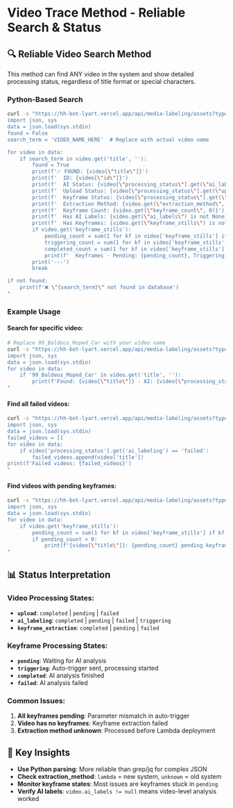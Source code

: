 # Video Trace Method - Reliable Search & Status

## 🔍 **Reliable Video Search Method**

This method can find ANY video in the system and show detailed processing status, regardless of title format or special characters.

### **Python-Based Search**

```bash
curl -s "https://hh-bot-lyart.vercel.app/api/media-labeling/assets?type=video" | python3 -c "
import json, sys
data = json.load(sys.stdin)
found = False
search_term = 'VIDEO_NAME_HERE'  # Replace with actual video name

for video in data:
    if search_term in video.get('title', ''):
        found = True
        print(f'✅ FOUND: {video[\"title\"]}')
        print(f'  ID: {video[\"id\"]}')
        print(f'  AI Status: {video[\"processing_status\"].get(\"ai_labeling\", \"unknown\")}')
        print(f'  Upload Status: {video[\"processing_status\"].get(\"upload\", \"unknown\")}')
        print(f'  Keyframe Status: {video[\"processing_status\"].get(\"keyframe_extraction\", \"unknown\")}')
        print(f'  Extraction Method: {video.get(\"extraction_method\", \"unknown\")}')
        print(f'  Keyframe Count: {video.get(\"keyframe_count\", 0)}')
        print(f'  Has AI Labels: {video.get(\"ai_labels\") is not None}')
        print(f'  Has Keyframes: {video.get(\"keyframe_stills\") is not None}')
        if video.get('keyframe_stills'):
            pending_count = sum(1 for kf in video['keyframe_stills'] if kf.get('processing_status', {}).get('ai_labeling') == 'pending')
            triggering_count = sum(1 for kf in video['keyframe_stills'] if kf.get('processing_status', {}).get('ai_labeling') == 'triggering')
            completed_count = sum(1 for kf in video['keyframe_stills'] if kf.get('processing_status', {}).get('ai_labeling') == 'completed')
            print(f'  Keyframes - Pending: {pending_count}, Triggering: {triggering_count}, Completed: {completed_count}')
        print('---')
        break

if not found:
    print(f'❌ \"{search_term}\" not found in database')
"
```

### **Example Usage**

#### Search for specific video:
```bash
# Replace 99_Baldeus_Moped_Car with your video name
curl -s "https://hh-bot-lyart.vercel.app/api/media-labeling/assets?type=video" | python3 -c "
import json, sys
data = json.load(sys.stdin)
for video in data:
    if '99_Baldeus_Moped_Car' in video.get('title', ''):
        print(f'Found: {video[\"title\"]} - AI: {video[\"processing_status\"].get(\"ai_labeling\")}')
"
```

#### Find all failed videos:
```bash
curl -s "https://hh-bot-lyart.vercel.app/api/media-labeling/assets?type=video" | python3 -c "
import json, sys
data = json.load(sys.stdin)
failed_videos = []
for video in data:
    if video['processing_status'].get('ai_labeling') == 'failed':
        failed_videos.append(video['title'])
print(f'Failed videos: {failed_videos}')
"
```

#### Find videos with pending keyframes:
```bash
curl -s "https://hh-bot-lyart.vercel.app/api/media-labeling/assets?type=video" | python3 -c "
import json, sys
data = json.load(sys.stdin)
for video in data:
    if video.get('keyframe_stills'):
        pending_count = sum(1 for kf in video['keyframe_stills'] if kf.get('processing_status', {}).get('ai_labeling') == 'pending')
        if pending_count > 0:
            print(f'{video[\"title\"]}: {pending_count} pending keyframes')
"
```

## 📊 **Status Interpretation**

### Video Processing States:
- **`upload`**: `completed` | `pending` | `failed`
- **`ai_labeling`**: `completed` | `pending` | `failed` | `triggering`
- **`keyframe_extraction`**: `completed` | `pending` | `failed`

### Keyframe Processing States:
- **`pending`**: Waiting for AI analysis
- **`triggering`**: Auto-trigger sent, processing started
- **`completed`**: AI analysis finished
- **`failed`**: AI analysis failed

### Common Issues:
1. **All keyframes pending**: Parameter mismatch in auto-trigger
2. **Video has no keyframes**: Keyframe extraction failed
3. **Extraction method unknown**: Processed before Lambda deployment

## 🎯 **Key Insights**

- **Use Python parsing**: More reliable than grep/jq for complex JSON
- **Check extraction_method**: `lambda` = new system, `unknown` = old system
- **Monitor keyframe states**: Most issues are keyframes stuck in `pending`
- **Verify AI labels**: `video.ai_labels != null` means video-level analysis worked
